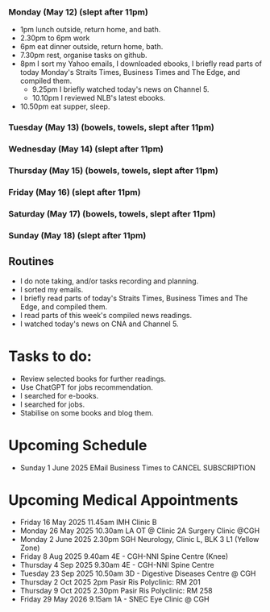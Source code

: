 ### Monday (May 12) (slept after 11pm)
- 1pm lunch outside, return home, and bath.
- 2.30pm to 6pm work
- 6pm eat dinner outside, return home, bath.
- 7.30pm rest, organise tasks on github.
- 8pm I sort my Yahoo emails, I downloaded ebooks, I briefly read parts of today Monday's Straits Times, Business Times and The Edge, and compiled them.
    - 9.25pm I briefly watched today's news on Channel 5.
    - 10.10pm I reviewed NLB's latest ebooks.
- 10.50pm eat supper, sleep.

### Tuesday (May 13) (bowels, towels, slept after 11pm)


### Wednesday (May 14) (slept after 11pm)


### Thursday (May 15) (bowels, towels, slept after 11pm)


### Friday (May 16) (slept after 11pm)


### Saturday (May 17) (bowels, towels, slept after 11pm)


### Sunday (May 18) (slept after 11pm)



## Routines
- I do note taking, and/or tasks recording and planning.
- I sorted my emails.
- I briefly read parts of today's Straits Times, Business Times and The Edge, and compiled them.
- I read parts of this week's compiled news readings.
- I watched today's news on CNA and Channel 5.

# Tasks to do:
- Review selected books for further readings.
- Use ChatGPT for jobs recommendation.
- I searched for e-books.
- I searched for jobs.
- Stabilise on some books and blog them.

# Upcoming Schedule
- Sunday 1 June 2025 EMail Business Times to CANCEL SUBSCRIPTION

# Upcoming Medical Appointments
- Friday 16 May 2025 11.45am IMH Clinic B
- Monday 26 May 2025 10.30am LA OT @ Clinic 2A Surgery Clinic @CGH
- Monday 2 June 2025 2.30pm SGH Neurology, Clinic L, BLK 3 L1 (Yellow Zone)
- Friday 8 Aug 2025 9.40am 4E - CGH-NNI Spine Centre (Knee)
- Thursday 4 Sep 2025 9.30am 4E - CGH-NNI Spine Centre
- Tuesday 23 Sep 2025 10.50am 3D - Digestive Diseases Centre @ CGH
- Thursday 2 Oct 2025 2pm Pasir Ris Polyclinic: RM 201
- Thursday 9 Oct 2025 2.30pm Pasir Ris Polyclinic: RM 258
- Friday 29 May 2026 9.15am 1A - SNEC Eye Clinic @ CGH
